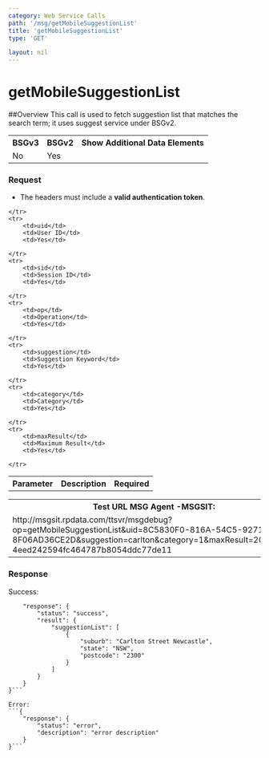 ```yaml
---
category: Web Service Calls
path: '/msg/getMobileSuggestionList'
title: 'getMobileSuggestionList'
type: 'GET'

layout: nil
---
```


# getMobileSuggestionList

##Overview
This call is used to fetch suggestion list that matches the search term; it uses suggest service under BSGv2.

<table>
	<tbody>
	<tr>
		<th>BSGv3</th>
		<th>BSGv2</th>
		<th>Show Additional Data Elements</th>
	</tr>
	<tr>
		<td>No</td>
		<td>Yes</td>
		<td></td>
	</tr>

</tbody>
</table>

### Request

* The headers must include a **valid authentication token**.

<table>
	<tbody>
	<tr>
		<th>Parameter</th>
		<th>Description</th>
		<th>Required</th>
		
	</tr>
	<tr>
		<td>uid</td>
		<td>User ID</td>
		<td>Yes</td>
		
	</tr>
	<tr>
		<td>sid</td>
		<td>Session ID</td>
		<td>Yes</td>
		
	</tr>
	<tr>
		<td>op</td>
		<td>Operation</td>
		<td>Yes</td>
		
	</tr>
	<tr>
		<td>suggestion</td>
		<td>Suggestion Keyword</td>
		<td>Yes</td>
		
	</tr>
	<tr>
		<td>category</td>
		<td>Category</td>
		<td>Yes</td>
		
	</tr>
	<tr>
		<td>maxResult</td>
		<td>Maximum Result</td>
		<td>Yes</td>
		
	</tr>
</tbody>
</table>

<div id="msgtesturl">
	<table>
		<tbody>
		<tr>
			<th>Test URL MSG Agent -MSGSIT:</th>
		</tr>
		<tr>
			<td>http://msgsit.rpdata.com/ttsvr/msgdebug?op=getMobileSuggestionList&uid=8C5830F0-816A-54C5-9271-8F06AD36CE2D&suggestion=carlton&category=1&maxResult=20&sid=2-4eed242594fc464787b8054ddc77de11
			</td>
		</tr>
	</tbody>
	</table>
</div>

### Response

Success:
```{
    "response": {
        "status": "success",
        "result": {
            "suggestionList": [
                {
                    "suburb": "Carlton Street Newcastle",
                    "state": "NSW",
                    "postcode": "2300"
                }
            ]
        }
    }
}```

Error:
```{
    "response": {
        "status": "error",
        "description": "error description"
    }
}```